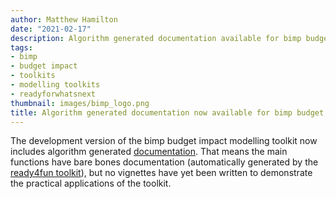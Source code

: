```yaml
---
author: Matthew Hamilton
date: "2021-02-17"
description: Algorithm generated documentation available for bimp budget impact modelling toolkit.
tags:
- bimp
- budget impact
- toolkits
- modelling toolkits
- readyforwhatsnext
thumbnail: images/bimp_logo.png
title: Algorithm generated documentation now available for bimp budget impact modelling toolkit.
---
```


The development version of the bimp budget impact modelling toolkit now includes algorithm generated [documentation](https://ready4-dev.github.io/bimp/). That means the main functions have bare bones documentation (automatically generated by the [ready4fun toolkit](../ready4fun-bare-bones/)), but no vignettes have yet been written to demonstrate the practical applications of the toolkit.


